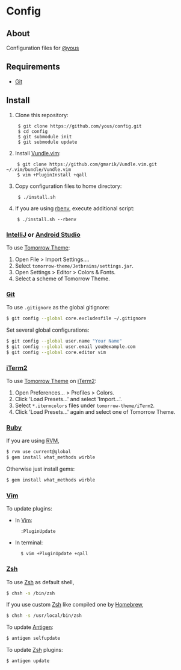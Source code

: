 # Config

## About

Configuration files for [@yous](https://github.com/yous)

## Requirements

- [Git][]

[Git]: http://git-scm.com

## Install

1. Clone this repository:

        $ git clone https://github.com/yous/config.git
        $ cd config
        $ git submodule init
        $ git submodule update

2. Install [Vundle.vim][]:

[Vundle.vim]: https://github.com/gmarik/Vundle.vim

        $ git clone https://github.com/gmarik/Vundle.vim.git ~/.vim/bundle/Vundle.vim
        $ vim +PluginInstall +qall

3. Copy configuration files to home directory:

        $ ./install.sh

4. If you are using [rbenv][], execute additional script:

[rbenv]: https://github.com/sstephenson/rbenv

        $ ./install.sh --rbenv

### [IntelliJ][] or [Android Studio][]

[IntelliJ]: http://www.jetbrains.com/idea/
[Android Studio]: http://developer.android.com/sdk/installing/studio.html

To use [Tomorrow Theme][]:

[Tomorrow Theme]: https://github.com/ChrisKempson/Tomorrow-Theme

1. Open File > Import Settings....
2. Select `tomorrow-theme/Jetbrains/settings.jar`.
3. Open Settings > Editor > Colors & Fonts.
4. Select a scheme of Tomorrow Theme.

### [Git][]

To use `.gitignore` as the global gitignore:

``` sh
$ git config --global core.excludesfile ~/.gitignore
```

Set several global configurations:

``` sh
$ git config --global user.name "Your Name"
$ git config --global user.email you@example.com
$ git config --global core.editor vim
```

### [iTerm2][]

To use [Tomorrow Theme][] on [iTerm2][]:

[iTerm2]: http://www.iterm2.com

1. Open Preferences... > Profiles > Colors.
2. Click 'Load Presets...' and select 'Import...'.
3. Select `*.itermcolors` files under `tomorrow-theme/iTerm2`.
4. Click 'Load Presets...' again and select one of Tomorrow Theme.

### [Ruby][]

[Ruby]: https://www.ruby-lang.org

If you are using [RVM][],

[RVM]: http://rvm.io

``` sh
$ rvm use current@global
$ gem install what_methods wirble
```

Otherwise just install gems:

``` sh
$ gem install what_methods wirble
```

### [Vim][]

[Vim]: http://www.vim.org

To update plugins:

- In [Vim][]:

        :PluginUpdate

- In terminal:

        $ vim +PluginUpdate +qall

### [Zsh][]

[Zsh]: http://www.zsh.org

To use [Zsh][] as default shell,

``` sh
$ chsh -s /bin/zsh
```

If you use custom [Zsh][] like compiled one by [Homebrew][],

[Homebrew]: http://brew.sh

``` sh
$ chsh -s /usr/local/bin/zsh
```

To update [Antigen][]:

[Antigen]: http://antigen.sharats.me

``` sh
$ antigen selfupdate
```

To update [Zsh][] plugins:

``` sh
$ antigen update
```
